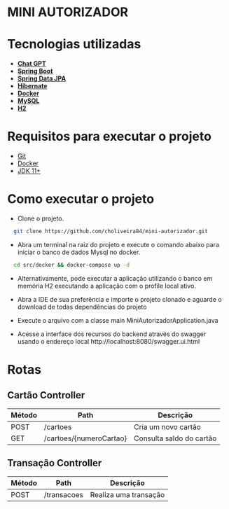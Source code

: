 # MINI AUTORIZADOR

# Tecnologias utilizadas

- **[Chat GPT](https://chatgpt.com/)**
- **[Spring Boot](https://spring.io/projects/spring-boot)**
- **[Spring Data JPA](https://spring.io/projects/spring-data-jpa#overview)** 
- **[Hibernate](https://hibernate.org/orm/)**
- **[Docker](https://www.docker.com/)**
- **[MySQL](https://www.mysql.com/)**
- **[H2](https://h2database.com/)**

# Requisitos para executar o projeto
- [Git](https://git-scm.com/)
- [Docker](https://www.docker.com/)
- [JDK 11+](https://www.oracle.com/br/java/technologies/javase/jdk11-archive-downloads.html)

# Como executar o projeto
- Clone o projeto.
```bash
  git clone https://github.com/choliveira84/mini-autorizador.git
```
- Abra um terminal na raiz do projeto e execute o comando abaixo para iniciar o banco de dados Mysql no docker.
```bash
  cd src/docker && docker-compose up -d
```
- Alternativamente, pode executar a aplicação utilizando o banco em memória H2 executando a aplicação com o profile local ativo.

- Abra a IDE de sua preferência e importe o projeto clonado e aguarde o download de todas dependências do projeto

- Execute o arquivo com a classe main MiniAutorizadorApplication.java

- Acesse a interface dos recursos do backend através do swagger usando o endereço local http://localhost:8080/swagger.ui.html


# Rotas
## Cartão Controller
| Método  | Path  | Descrição  |
| ------------ | ------------ | ------------ |
| POST  |  /cartoes | Cria um novo cartão |
| GET  |  /cartoes/{numeroCartao} | Consulta saldo do cartão |

## Transação Controller
| Método  | Path  | Descrição  |
| ------------ | ------------ | ------------ |
| POST  |  /transacoes | Realiza uma transação |